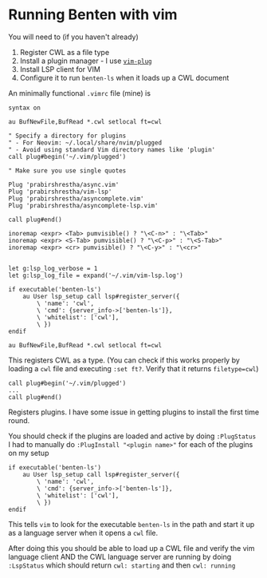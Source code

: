 # Running Benten with vim 

You will need to (if you haven't already)
1. Register CWL as a file type
2. Install a plugin manager - I use [`vim-plug`](https://github.com/junegunn/vim-plug)
3. Install LSP client for VIM
4. Configure it to run `benten-ls` when it loads up a CWL document

An minimally functional `.vimrc` file (mine) is

```
syntax on

au BufNewFile,BufRead *.cwl setlocal ft=cwl

" Specify a directory for plugins
" - For Neovim: ~/.local/share/nvim/plugged
" - Avoid using standard Vim directory names like 'plugin'
call plug#begin('~/.vim/plugged')

" Make sure you use single quotes

Plug 'prabirshrestha/async.vim'
Plug 'prabirshrestha/vim-lsp'
Plug 'prabirshrestha/asyncomplete.vim'
Plug 'prabirshrestha/asyncomplete-lsp.vim'

call plug#end()

inoremap <expr> <Tab> pumvisible() ? "\<C-n>" : "\<Tab>"
inoremap <expr> <S-Tab> pumvisible() ? "\<C-p>" : "\<S-Tab>"
inoremap <expr> <cr> pumvisible() ? "\<C-y>" : "\<cr>"


let g:lsp_log_verbose = 1
let g:lsp_log_file = expand('~/.vim/vim-lsp.log')

if executable('benten-ls')
    au User lsp_setup call lsp#register_server({
        \ 'name': 'cwl',
        \ 'cmd': {server_info->['benten-ls']},
        \ 'whitelist': ['cwl'],
        \ })
endif
```

```
au BufNewFile,BufRead *.cwl setlocal ft=cwl
```
This registers CWL as a type.
(You can check if this works properly by loading a `cwl` file and executing `:set ft?`. Verify that 
it returns `filetype=cwl`)


```
call plug#begin('~/.vim/plugged')
...
call plug#end()
```
Registers plugins. I have some issue in getting plugins to install the first time round.

You should check if the plugins are loaded and active by doing `:PlugStatus`
I had to manually do `:PlugInstall "<plugin name>"` for each of the plugins on my setup


```
if executable('benten-ls')
    au User lsp_setup call lsp#register_server({
        \ 'name': 'cwl',
        \ 'cmd': {server_info->['benten-ls']},
        \ 'whitelist': ['cwl'],
        \ })
endif
```
This tells `vim` to look for the executable `benten-ls` in the path and start it up as a language
server when it opens a `cwl` file.

After doing this you should be able to load up a CWL file and verify the vim language client
AND the CWL language server are running by doing `:LspStatus` which should return 
`cwl: starting` and then `cwl: running`
